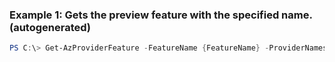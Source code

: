 ### Example 1: Gets the preview feature with the specified name. (autogenerated)
```powershell
PS C:\> Get-AzProviderFeature -FeatureName {FeatureName} -ProviderNamespace {ProviderNamespace}
```

